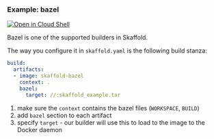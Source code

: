 ### Example: bazel

[![Open in Cloud Shell](https://gstatic.com/cloudssh/images/open-btn.svg)](https://ssh.cloud.google.com/cloudshell/editor?cloudshell_git_repo=https://github.com/GoogleContainerTools/skaffold&cloudshell_open_in_editor=README.md&cloudshell_workspace=examples/bazel)

Bazel is one of the supported builders in Skaffold.

The way you configure it in `skaffold.yaml` is the following build stanza:

```yaml
build:
  artifacts:
  - image: skaffold-bazel
    context: .
    bazel:
      target: //:skaffold_example.tar
```

1. make sure the `context` contains the bazel files (`WORKSPACE`, `BUILD`)
2. add `bazel` section to each artifact
3. specify `target` - our builder will use this to load to the image to the Docker daemon